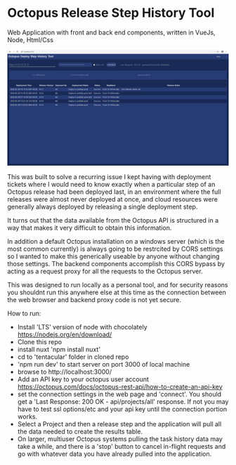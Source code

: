 # Octopus Release Step History Tool

Web Application with front and back end components, written in VueJs, Node, Html/Css

![Example Of Working Deployment](tentacular/static/octopustool.PNG?raw=true "Octopus Deploy Step History Tool")

This was built to solve a recurring issue I kept having with deployment tickets where I would need to know exactly when
a particular step of an Octopus release had been deployed last, in an environment where the full releases were almost never
deployed at once, and cloud resources were generally always deployed by releasing a single deployment step.

It turns out that the data available from the Octopus API is structured in a way that makes it very difficult to obtain this information.

In addition a default Octopus installation on a windows server (which is the most common currently) is always going to be
restrcited by CORS settings so I wanted to make this generically useable by anyone without changing those settings.
The backend components accomplish this CORS bypass by acting as a request proxy for all the requests to the Octopus server.

This was designed to run locally as a personal tool, and for security reasons you shouldnt run this anywhere else at this time as the connection between the
web browser and backend proxy code is not yet secure.

How to run:

 - Install 'LTS' version of node with chocolately https://nodejs.org/en/download/
 - Clone this repo
 - install nuxt 'npm install nuxt'
 - cd to 'tentacular' folder in cloned repo
 - 'npm run dev' to start server on port 3000 of local machine
 - browse to http://localhost:3000/
 - Add an API key to your octopus user account https://octopus.com/docs/octopus-rest-api/how-to-create-an-api-key
 - set the connection settings in the web page and 'connect'. You should get a 'Last Response: 200 OK - api/projects/all' response. If not you may have to test ssl options/etc and your api key until the connection portion works.
 - Select a Project and then a release step and the application will pull all the data needed to create the results table.
 - On larger, multiuser Octopus systems pulling the task history data may take a while, and there is a 'stop' button to cancel in-flight requests and go with whatever data you have already pulled into the application.
 
